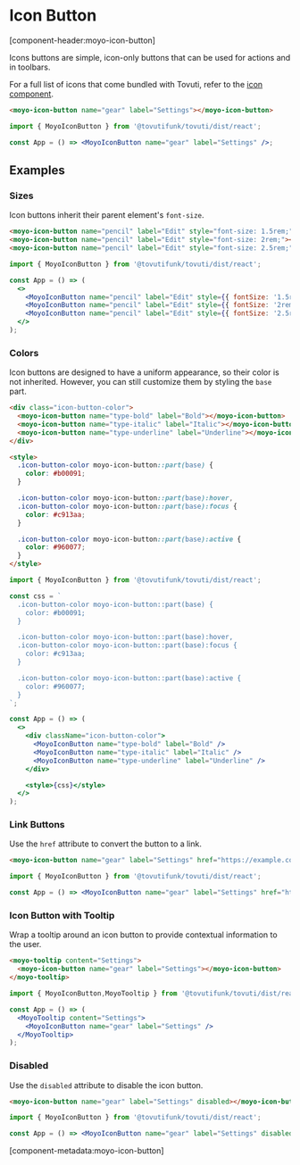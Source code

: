# Icon Button

[component-header:moyo-icon-button]

Icons buttons are simple, icon-only buttons that can be used for actions and in toolbars.

For a full list of icons that come bundled with Tovuti, refer to the [icon component](/components/icon).

```html preview
<moyo-icon-button name="gear" label="Settings"></moyo-icon-button>
```

```jsx react
import { MoyoIconButton } from '@tovutifunk/tovuti/dist/react';

const App = () => <MoyoIconButton name="gear" label="Settings" />;
```

## Examples

### Sizes

Icon buttons inherit their parent element's `font-size`.

```html preview
<moyo-icon-button name="pencil" label="Edit" style="font-size: 1.5rem;"></moyo-icon-button>
<moyo-icon-button name="pencil" label="Edit" style="font-size: 2rem;"></moyo-icon-button>
<moyo-icon-button name="pencil" label="Edit" style="font-size: 2.5rem;"></moyo-icon-button>
```

```jsx react
import { MoyoIconButton } from '@tovutifunk/tovuti/dist/react';

const App = () => (
  <>
    <MoyoIconButton name="pencil" label="Edit" style={{ fontSize: '1.5rem' }} />
    <MoyoIconButton name="pencil" label="Edit" style={{ fontSize: '2rem' }} />
    <MoyoIconButton name="pencil" label="Edit" style={{ fontSize: '2.5rem' }} />
  </>
);
```

### Colors

Icon buttons are designed to have a uniform appearance, so their color is not inherited. However, you can still customize them by styling the `base` part.

```html preview
<div class="icon-button-color">
  <moyo-icon-button name="type-bold" label="Bold"></moyo-icon-button>
  <moyo-icon-button name="type-italic" label="Italic"></moyo-icon-button>
  <moyo-icon-button name="type-underline" label="Underline"></moyo-icon-button>
</div>

<style>
  .icon-button-color moyo-icon-button::part(base) {
    color: #b00091;
  }

  .icon-button-color moyo-icon-button::part(base):hover,
  .icon-button-color moyo-icon-button::part(base):focus {
    color: #c913aa;
  }

  .icon-button-color moyo-icon-button::part(base):active {
    color: #960077;
  }
</style>
```

```jsx react
import { MoyoIconButton } from '@tovutifunk/tovuti/dist/react';

const css = `
  .icon-button-color moyo-icon-button::part(base) {
    color: #b00091;
  }

  .icon-button-color moyo-icon-button::part(base):hover,
  .icon-button-color moyo-icon-button::part(base):focus {
    color: #c913aa;
  }

  .icon-button-color moyo-icon-button::part(base):active {
    color: #960077;
  }
`;

const App = () => (
  <>
    <div className="icon-button-color">
      <MoyoIconButton name="type-bold" label="Bold" />
      <MoyoIconButton name="type-italic" label="Italic" />
      <MoyoIconButton name="type-underline" label="Underline" />
    </div>

    <style>{css}</style>
  </>
);
```

### Link Buttons

Use the `href` attribute to convert the button to a link.

```html preview
<moyo-icon-button name="gear" label="Settings" href="https://example.com" target="_blank"></moyo-icon-button>
```

```jsx react
import { MoyoIconButton } from '@tovutifunk/tovuti/dist/react';

const App = () => <MoyoIconButton name="gear" label="Settings" href="https://example.com" target="_blank" />;
```

### Icon Button with Tooltip

Wrap a tooltip around an icon button to provide contextual information to the user.

```html preview
<moyo-tooltip content="Settings">
  <moyo-icon-button name="gear" label="Settings"></moyo-icon-button>
</moyo-tooltip>
```

```jsx react
import { MoyoIconButton,MoyoTooltip } from '@tovutifunk/tovuti/dist/react';

const App = () => (
  <MoyoTooltip content="Settings">
    <MoyoIconButton name="gear" label="Settings" />
  </MoyoTooltip>
);
```

### Disabled

Use the `disabled` attribute to disable the icon button.

```html preview
<moyo-icon-button name="gear" label="Settings" disabled></moyo-icon-button>
```

```jsx react
import { MoyoIconButton } from '@tovutifunk/tovuti/dist/react';

const App = () => <MoyoIconButton name="gear" label="Settings" disabled />;
```

[component-metadata:moyo-icon-button]
